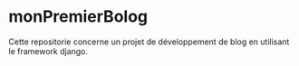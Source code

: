 # monPremierBolog
Cette repositorie concerne un projet de développement de blog en utilisant le framework django.
